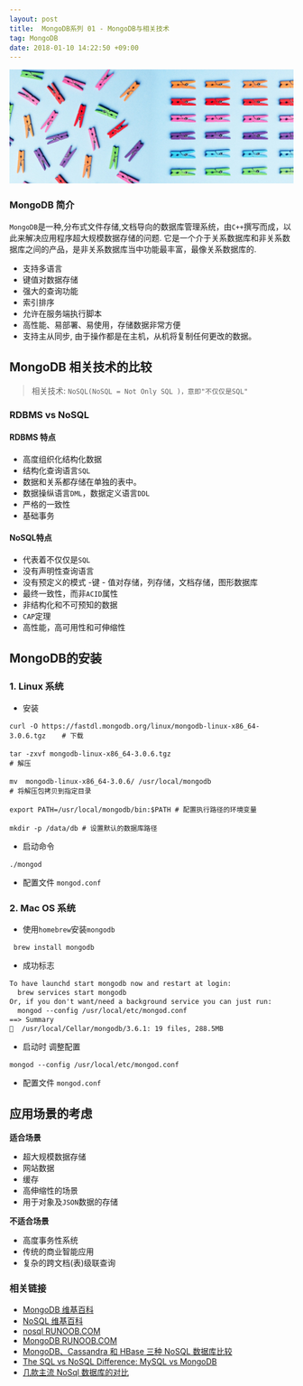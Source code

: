 ```yaml
---
layout: post
title:  MongoDB系列 01 - MongoDB与相关技术
tag: MongoDB
date: 2018-01-10 14:22:50 +09:00
---
```


![nosql vs sql](/assets/post/nosql-sql.jpeg)

### MongoDB 简介

`MongoDB`是一种,分布式文件存储,文档导向的数据库管理系统，由`C++`撰写而成，以此来解决应用程序超大规模数据存储的问题. 它是一个介于关系数据库和非关系数据库之间的产品，是非关系数据库当中功能最丰富，最像关系数据库的. 

* 支持多语言
* 键值对数据存储
* 强大的查询功能
* 索引排序
* 允许在服务端执行脚本
* 高性能、易部署、易使用，存储数据非常方便
* 支持主从同步, 由于操作都是在主机，从机将复制任何更改的数据。


## MongoDB 相关技术的比较

> 相关技术: `NoSQL(NoSQL = Not Only SQL )，意即"不仅仅是SQL" `

### RDBMS vs NoSQL  

#### RDBMS 特点

- 高度组织化结构化数据 
- 结构化查询语言`SQL`
- 数据和关系都存储在单独的表中。 
- 数据操纵语言`DML`，数据定义语言`DDL` 
- 严格的一致性
- 基础事务

#### NoSQL特点

- 代表着不仅仅是`SQL`
- 没有声明性查询语言
- 没有预定义的模式
-键 - 值对存储，列存储，文档存储，图形数据库
- 最终一致性，而非`ACID`属性
- 非结构化和不可预知的数据
- `CAP`定理 
- 高性能，高可用性和可伸缩性
 

## MongoDB的安装

### 1. Linux 系统 

* 安装

```shell
curl -O https://fastdl.mongodb.org/linux/mongodb-linux-x86_64-3.0.6.tgz    # 下载

tar -zxvf mongodb-linux-x86_64-3.0.6.tgz                                   # 解压

mv  mongodb-linux-x86_64-3.0.6/ /usr/local/mongodb                         # 将解压包拷贝到指定目录

export PATH=/usr/local/mongodb/bin:$PATH # 配置执行路径的环境变量

mkdir -p /data/db # 设置默认的数据库路径
```

* 启动命令

```shell
./mongod
```
 

*  配置文件 `mongod.conf`




### 2. Mac OS 系统

* 使用`homebrew`安装`mongodb`

```shell
 brew install mongodb
```

* 成功标志

```
To have launchd start mongodb now and restart at login:
  brew services start mongodb
Or, if you don't want/need a background service you can just run:
  mongod --config /usr/local/etc/mongod.conf
==> Summary
🍺  /usr/local/Cellar/mongodb/3.6.1: 19 files, 288.5MB
```   

* 启动时 调整配置

```shell
mongod --config /usr/local/etc/mongod.conf
```
 
*  配置文件 `mongod.conf`


## 应用场景的考虑

**适合场景**

* 超大规模数据存储
* 网站数据
* 缓存
* 高伸缩性的场景
* 用于对象及`JSON`数据的存储

**不适合场景**

* 高度事务性系统
* 传统的商业智能应用
* 复杂的跨文档(表)级联查询

### 相关链接

* [MongoDB 维基百科](https://zh.wikipedia.org/zh-hans/MongoDB)
* [NoSQL 维基百科](https://zh.wikipedia.org/wiki/NoSQL)
* [nosql RUNOOB.COM](http://www.runoob.com/mongodb/nosql.html)
* [MongoDB RUNOOB.COM](http://www.runoob.com/mongodb/mongodb-tutorial.html)
* [MongoDB、Cassandra 和 HBase 三种 NoSQL 数据库比较](http://blog.jobbole.com/91923/)
* [The SQL vs NoSQL Difference: MySQL vs MongoDB](https://medium.com/xplenty-blog/the-sql-vs-nosql-difference-mysql-vs-mongodb-32c9980e67b2)
* [几款主流 NoSql 数据库的对比](https://www.cnblogs.com/vajoy/p/5471308.html)


